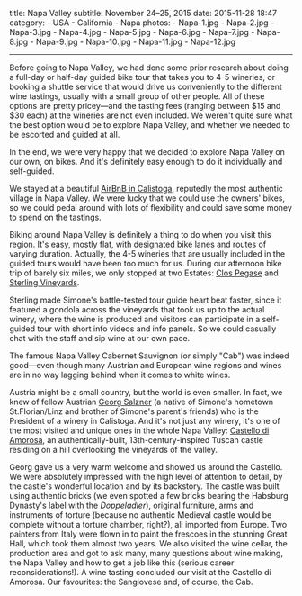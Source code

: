 title: Napa Valley
subtitle: November 24–25, 2015
date: 2015-11-28 18:47
category:
	- USA
	- California
	- Napa
photos:
	- Napa-1.jpg
	- Napa-2.jpg
	- Napa-3.jpg
	- Napa-4.jpg
	- Napa-5.jpg
	- Napa-6.jpg
	- Napa-7.jpg
	- Napa-8.jpg
	- Napa-9.jpg
	- Napa-10.jpg
	- Napa-11.jpg
	- Napa-12.jpg
	
---

Before going to Napa Valley, we had done some prior research about doing a full-day or half-day guided bike tour that takes you to 4-5 wineries, or booking a shuttle service that would drive us conveniently to the different wine tastings, usually with a small group of other people. All of these options are pretty pricey—and the tasting fees (ranging between $15 and $30 each) at the wineries are not even included. We weren't quite sure what the best option would be to explore Napa Valley, and whether we needed to be escorted and guided at all.

In the end, we were very happy that we decided to explore Napa Valley on our own, on bikes. And it's definitely easy enough to do it individually and self-guided.

We stayed at a beautiful [AirBnB in Calistoga](https://www.airbnb.com/rooms/6403012), reputedly the most authentic village in Napa Valley. We were lucky that we could use the owners' bikes, so we could pedal around with lots of flexibility and could save some money to spend on the tastings.

Biking around Napa Valley is definitely a thing to do when you visit this region. It's easy, mostly flat, with designated bike lanes and routes of varying duration. Actually, the 4-5 wineries that are usually included in the guided tours would have been too much for us. During our afternoon bike trip of barely six miles, we only stopped at two Estates: [Clos Pegase](http://www.clospegase.com/) and [Sterling Vineyards](http://www.sterlingvineyards.com/).

Sterling made Simone's battle-tested tour guide heart beat faster, since it featured a gondola across the vineyards that took us up to the actual winery, where the wine is produced and visitors can participate in a self-guided tour with short info videos and info panels. So we could casually chat with the staff and sip wine at our own pace.

The famous Napa Valley Cabernet Sauvignon (or simply "Cab") was indeed good—even though many Austrian and European wine regions and wines are in no way lagging behind when it comes to white wines. 

Austria might be a small country, but the world is even smaller. In fact, we knew of fellow Austrian [Georg Salzner](http://www.castellodiamorosa.com/About/Bios/Georg-Salzner-President) (a native of Simone's hometown St.Florian/Linz and brother of Simone's parent's friends) who is the President of a winery in Calistoga. And it's not just any winery, it's one of the most visited and unique ones in the whole Napa Valley: [Castello di Amorosa](http://www.castellodiamorosa.com/), an authentically-built, 13th-century-inspired Tuscan castle residing on a hill overlooking the vineyards of the valley.

Georg gave us a very warm welcome and showed us around the Castello. We were absolutely impressed with the high level of attention to detail, by the castle's wonderful location and by its backstory. The castle was built using authentic bricks (we even spotted a few bricks bearing the Habsburg Dynasty's label with the *Doppeladler*), original furniture, arms and instruments of torture (because no authentic Medieval castle would be complete without a torture chamber, right?), all imported from Europe. Two painters from Italy were flown in to paint the frescoes in the stunning Great Hall, which took them almost two years. We also visited the wine cellar, the production area and got to ask many, many questions about wine making, the Napa Valley and how to get a job like this (serious career reconsiderations!). A wine tasting concluded our visit at the Castello di Amorosa. Our favourites: the Sangiovese and, of course, the Cab.

